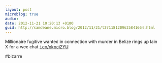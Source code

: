 ```yaml
---
layout: post
microblog: true
audio: 
date: 2012-11-21 10:20:13 +0100
guid: http://samdeane.micro.blog/2012/11/21/t271181209625841664.html
---
```

Millionaire fugitive wanted in connection with murder in Belize rings up Iain X for a wee chat [t.co/xkpci2YU](http://t.co/xkpci2YU)

#bizarre
